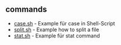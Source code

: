 ## commands

- [case.sh](commands/case.sh) - Example für case in Shell-Script
- [split.sh](commands/split.sh) - Example how to split a file
- [stat.sh](commands/stat.sh) - Example für stat command